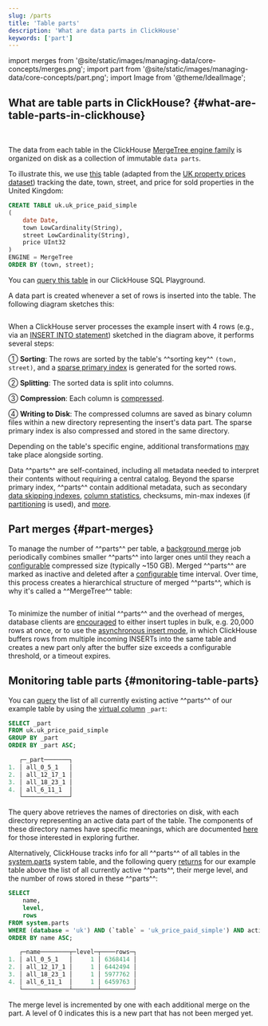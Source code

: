 ```yaml
---
slug: /parts
title: 'Table parts'
description: 'What are data parts in ClickHouse'
keywords: ['part']
---
```


import merges from '@site/static/images/managing-data/core-concepts/merges.png';
import part from '@site/static/images/managing-data/core-concepts/part.png';
import Image from '@theme/IdealImage';

## What are table parts in ClickHouse? {#what-are-table-parts-in-clickhouse}

<br />

The data from each table in the ClickHouse [MergeTree engine family](/engines/table-engines/mergetree-family) is organized on disk as a collection of immutable `data parts`.

To illustrate this, we use [this](https://sql.clickhouse.com/?query=U0hPVyBDUkVBVEUgVEFCTEUgdWsudWtfcHJpY2VfcGFpZF9zaW1wbGU&run_query=true&tab=results) table (adapted from the [UK property prices dataset](/getting-started/example-datasets/uk-price-paid)) tracking the date, town, street, and price for sold properties in the United Kingdom:

```sql
CREATE TABLE uk.uk_price_paid_simple
(
    date Date,
    town LowCardinality(String),
    street LowCardinality(String),
    price UInt32
)
ENGINE = MergeTree
ORDER BY (town, street);
```

You can [query this table](https://sql.clickhouse.com/?query=U0VMRUNUICogRlJPTSB1ay51a19wcmljZV9wYWlkX3NpbXBsZTs&run_query=true&tab=results) in our ClickHouse SQL Playground.

A data part is created whenever a set of rows is inserted into the table. The following diagram sketches this:

<Image img={part} size="lg" />

<br />

When a ClickHouse server processes the example insert with 4 rows (e.g., via an [INSERT INTO statement](/sql-reference/statements/insert-into)) sketched in the diagram above, it performs several steps:

① **Sorting**: The rows are sorted by the table's ^^sorting key^^ `(town, street)`, and a [sparse primary index](/guides/best-practices/sparse-primary-indexes) is generated for the sorted rows.

② **Splitting**: The sorted data is split into columns.

③ **Compression**: Each column is [compressed](https://clickhouse.com/blog/optimize-clickhouse-codecs-compression-schema).

④ **Writing to Disk**: The compressed columns are saved as binary column files within a new directory representing the insert's data part. The sparse primary index is also compressed and stored in the same directory.

Depending on the table's specific engine, additional transformations [may](/operations/settings/settings) take place alongside sorting.

Data ^^parts^^ are self-contained, including all metadata needed to interpret their contents without requiring a central catalog. Beyond the sparse primary index, ^^parts^^ contain additional metadata, such as secondary [data skipping indexes](/optimize/skipping-indexes), [column statistics](https://clickhouse.com/blog/clickhouse-release-23-11#column-statistics-for-prewhere), checksums, min-max indexes (if [partitioning](/partitions) is used), and [more](https://github.com/ClickHouse/ClickHouse/blob/a065b11d591f22b5dd50cb6224fab2ca557b4989/src/Storages/MergeTree/MergeTreeData.h#L104).

## Part merges {#part-merges}

To manage the number of ^^parts^^ per table, a [background merge](/merges) job periodically combines smaller ^^parts^^ into larger ones until they reach a [configurable](/operations/settings/merge-tree-settings#max_bytes_to_merge_at_max_space_in_pool) compressed size (typically ~150 GB). Merged ^^parts^^ are marked as inactive and deleted after a [configurable](/operations/settings/merge-tree-settings#old_parts_lifetime) time interval. Over time, this process creates a hierarchical structure of merged ^^parts^^, which is why it's called a ^^MergeTree^^ table:

<Image img={merges} size="lg" />

<br />

To minimize the number of initial ^^parts^^ and the overhead of merges, database clients are [encouraged](https://clickhouse.com/blog/asynchronous-data-inserts-in-clickhouse#data-needs-to-be-batched-for-optimal-performance) to either insert tuples in bulk, e.g. 20,000 rows at once, or to use the [asynchronous insert mode](https://clickhouse.com/blog/asynchronous-data-inserts-in-clickhouse), in which ClickHouse buffers rows from multiple incoming INSERTs into the same table and creates a new part only after the buffer size exceeds a configurable threshold, or a timeout expires.

## Monitoring table parts {#monitoring-table-parts}

You can [query](https://sql.clickhouse.com/?query=U0VMRUNUIF9wYXJ0CkZST00gdWsudWtfcHJpY2VfcGFpZF9zaW1wbGUKR1JPVVAgQlkgX3BhcnQKT1JERVIgQlkgX3BhcnQgQVNDOw&run_query=true&tab=results) the list of all currently existing active ^^parts^^ of our example table by using the [virtual column](/engines/table-engines#table_engines-virtual_columns) `_part`:

```sql
SELECT _part
FROM uk.uk_price_paid_simple
GROUP BY _part
ORDER BY _part ASC;

   ┌─_part───────┐
1. │ all_0_5_1   │
2. │ all_12_17_1 │
3. │ all_18_23_1 │
4. │ all_6_11_1  │
   └─────────────┘
```
The query above retrieves the names of directories on disk, with each directory representing an active data part of the table. The components of these directory names have specific meanings, which are documented [here](https://github.com/ClickHouse/ClickHouse/blob/f90551824bb90ade2d8a1d8edd7b0a3c0a459617/src/Storages/MergeTree/MergeTreeData.h#L130) for those interested in exploring further.

Alternatively, ClickHouse tracks info for all ^^parts^^ of all tables in the [system.parts](/operations/system-tables/parts) system table, and the following query [returns](https://sql.clickhouse.com/?query=U0VMRUNUCiAgICBuYW1lLAogICAgbGV2ZWwsCiAgICByb3dzCkZST00gc3lzdGVtLnBhcnRzCldIRVJFIChkYXRhYmFzZSA9ICd1aycpIEFORCAoYHRhYmxlYCA9ICd1a19wcmljZV9wYWlkX3NpbXBsZScpIEFORCBhY3RpdmUKT1JERVIgQlkgbmFtZSBBU0M7&run_query=true&tab=results) for our example table above the list of all currently active ^^parts^^, their merge level, and the number of rows stored in these ^^parts^^:

```sql
SELECT
    name,
    level,
    rows
FROM system.parts
WHERE (database = 'uk') AND (`table` = 'uk_price_paid_simple') AND active
ORDER BY name ASC;

   ┌─name────────┬─level─┬────rows─┐
1. │ all_0_5_1   │     1 │ 6368414 │
2. │ all_12_17_1 │     1 │ 6442494 │
3. │ all_18_23_1 │     1 │ 5977762 │
4. │ all_6_11_1  │     1 │ 6459763 │
   └─────────────┴───────┴─────────┘
```
The merge level is incremented by one with each additional merge on the part. A level of 0 indicates this is a new part that has not been merged yet.